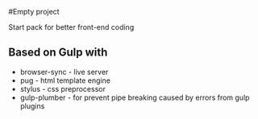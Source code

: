 #Empty project

Start pack for better front-end coding

## Based on Gulp with

* browser-sync - live server
* pug - html template engine
* stylus - css preprocessor
* gulp-plumber - for prevent pipe breaking caused by errors from gulp plugins